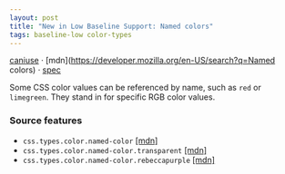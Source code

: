 ```yaml
---
layout: post
title: "New in Low Baseline Support: Named colors"
tags: baseline-low color-types
---
```


[caniuse](https://caniuse.com/?search=named-color) · [mdn](https://developer.mozilla.org/en-US/search?q=Named colors) · [spec](https://drafts.csswg.org/css-color-4/#named-colors)

Some CSS color values can be referenced by name, such as `red` or `limegreen`. They stand in for specific RGB color values.

### Source features

- ``css.types.color.named-color`` [[mdn]](https://developer.mozilla.org/en-US/search?q=css.types.color.named-color)
- ``css.types.color.named-color.transparent`` [[mdn]](https://developer.mozilla.org/en-US/search?q=css.types.color.named-color.transparent)
- ``css.types.color.named-color.rebeccapurple`` [[mdn]](https://developer.mozilla.org/en-US/search?q=css.types.color.named-color.rebeccapurple)
